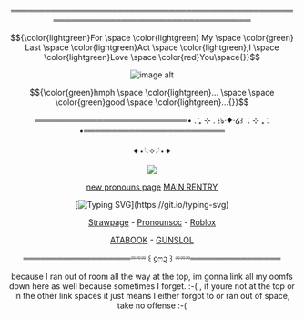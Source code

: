 
<div align="center">


═════════════════════════════════════════════════════════════════════════════════════

$${\color{lightgreen}For \space \color{lightgreen} My \space \color{green} Last \space \color{lightgreen}Act \space \color{lightgreen},I \space \color{lightgreen}Love \space \color{red}You\space{}}$$


![image alt](https://media.discordapp.net/attachments/1028737434252488756/1423861578452963490/image.png?ex=68e1d9ee&is=68e0886e&hm=78b005268a305510984eb0560d9f54fafc244450df4de2205ef3b859ec0cd67c&=&format=webp&quality=lossless&width=1503&height=845)
<div align="center">

$${\color{green}hmph \space \color{lightgreen}... \space \space \color{green}good \space \color{lightgreen}...{}}$$

═══════════════════════════• . ݁₊ ⊹ . ݁꒰ঌ·✦·໒꒱ ݁ . ⊹ ₊ ݁. •═════════════════════════

<div align="center">

✦⋆𓆩✧𓆪⋆✦

![](https://komarev.com/ghpvc/?username=dummyinbed&label=Final_Countdown&color=green&style=flat)

[new pronouns page](https://en.pronouns.page/@Dignitality)
[MAIN RENTRY](https://rentry.co/partygoer)

<div align="center">

[![Typing SVG](https://readme-typing-svg.demolab.com?font=Fira+Code&pause=1000&color=F7A7C0&background=FFA8B400&width=435&lines=Escape%3F+This+is+your+home+silly!;Escaping+is+pointless%2C+you+dummy.)](https://git.io/typing-svg)



<div align="center">


[Strawpage](https://dayshiftatfreddyz.straw.page/) - [Pronounscc](https://pronouns.cc/@ElseifFall) - [Roblox](https://www.roblox.com/users/1022725107/profile)
<div align="center">


[ATABOOK](https://dummysblood.atabook.org/) - [GUNSLOL](https://guns.lol/dummyinbed)
<div align="center">
  
═══════════════════⏔⏔⏔ ꒰ ᧔ෆ᧓ ꒱ ⏔⏔⏔════════════════

because I ran out of room all the way at the top, im gonna link all my oomfs down here as well because sometimes I forget. :-( , if youre not at the top or in the other link spaces it just means I either forgot to or ran out of space, take no offense :-(


